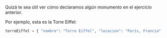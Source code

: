Quizá te sea útil ver cómo declaramos algún monumento en el ejercicio anterior.

Por ejemplo, esta es la Torre Eiffel:

```python
torreEiffel = { "nombre": "Torre Eiffel", "locacion": "París, Francia", "anioDeConstruccion": 1889 }
```